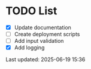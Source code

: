 # TODO List

- [x] Update documentation
- [ ] Create deployment scripts
- [ ] Add input validation
- [x] Add logging

Last updated: 2025-06-19 15:36
